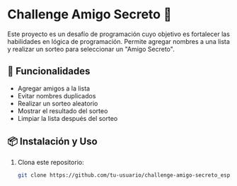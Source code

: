 # Challenge Amigo Secreto 🎁

Este proyecto es un desafío de programación cuyo objetivo es fortalecer las habilidades en lógica de programación. Permite agregar nombres a una lista y realizar un sorteo para seleccionar un "Amigo Secreto".

## 🚀 Funcionalidades
- Agregar amigos a la lista
- Evitar nombres duplicados
- Realizar un sorteo aleatorio
- Mostrar el resultado del sorteo
- Limpiar la lista después del sorteo

## 📦 Instalación y Uso
1. Clona este repositorio:
   ```bash
   git clone https://github.com/tu-usuario/challenge-amigo-secreto_esp-main.git
